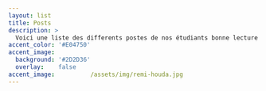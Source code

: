 ```yaml
---
layout: list
title: Posts
description: >
  Voici une liste des differents postes de nos étudiants bonne lecture ^^
accent_color: '#E04750'
accent_image:
  background: '#2D2D36'
  overlay:    false
accent_image:          /assets/img/remi-houda.jpg
---
```

